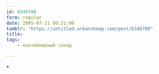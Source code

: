 ```yaml
---
id: 6346780
form: regular
date: 2005-07-21 00:21:00
tumblr: "https://untitled.urbansheep.com/post/6346780"
title:
tags:
    - контейнерный склад

---
```


<p>*</p>

